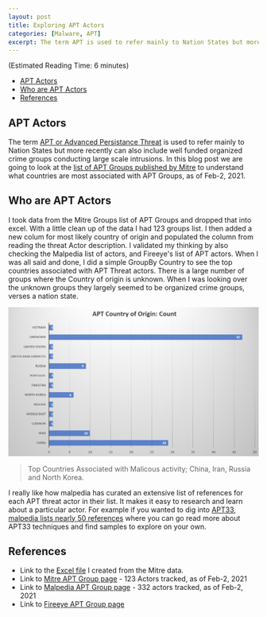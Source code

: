 ```yaml
---
layout: post
title: Exploring APT Actors
categories: [Malware, APT]
excerpt: The term APT is used to refer mainly to Nation States but more recently can also include well funded organized crime groups conducting large scale intrusions. In this blog post we are going to look at the list of APT Groups published by Mitre. (Estimated Reading Time, 6 minutes)
---
```

(Estimated Reading Time: 6 minutes)

- [APT Actors](#apt-actors)
- [Who are APT Actors](#who-are-apt-actors)
- [References](#references)

## APT Actors

The term [APT or Advanced Persistance Threat](https://en.wikipedia.org/wiki/Advanced_persistent_threat) is used to refer mainly to Nation States but more recently can also include well funded organized crime groups conducting large scale intrusions. In this blog post we are going to look at the [list of APT Groups published by Mitre](https://attack.mitre.org/groups/) to understand what countries are most associated with APT Groups, as of Feb-2, 2021.  

## Who are APT Actors

I took data from the Mitre Groups list of APT Groups and dropped that into excel. With a little clean up of the data I had 123 groups list. I then added a new colum for most likely country of origin and populated the column from reading the threat Actor description. I validated my thinking by also checking the Malpedia list of actors, and Fireeye's list of APT actors. When I was all said and done, I did a simple GroupBy Country to see the top countries associated with APT Threat actors. There is a large number of groups where the Country of origin is unknown. When I was looking over the unknown groups they largely seemed to be organized crime groups, verses a nation state.

![APT Actors](/images/apt_image.PNG)

> Top Countries Associated with Malicous activity; China, Iran, Russia and North Korea.  

I really like how malpedia has curated an extensive list of references for each APT threat actor in their list. It makes it easy to research and learn about a particular actor. For example if you wanted to dig into [APT33, malpedia lists nearly 50 references](https://malpedia.caad.fkie.fraunhofer.de/actor/apt33) where you can go read more about APT33 techniques and find samples to explore on your own.

## References
* Link to the [Excel file](/files/APT_Stats.xlsx) I created from the Mitre data. 
* Link to [Mitre APT Group page](https://attack.mitre.org/groups) - 123 Actors tracked, as of Feb-2, 2021
* Link to [Malpedia APT Group page](https://malpedia.caad.fkie.fraunhofer.de/actors) -  332 actors tracked, as of Feb-2, 2021
* Link to [Fireeye APT Group page](https://www.fireeye.com/current-threats/apt-groups.html)